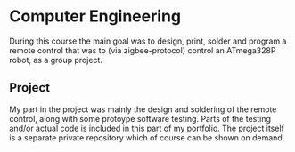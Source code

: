 # Computer Engineering

During this course the main goal was to design, print, solder and program a remote control that was to (via zigbee-protocol) control an
ATmega328P robot, as a group project.

## Project

My part in the project was mainly the design and soldering of the remote control, along with some protoype software testing. Parts of the
testing and/or actual code is included in this part of my portfolio. The project itself is a separate private repository which of course can
be shown on demand.
